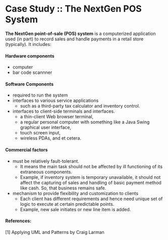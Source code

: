 # Case Study :: The NextGen POS System
**The NextGen point-of-sale (POS) system** is a computerized application used (in part) to record sales and handle payments in a retail store (typically). It includes:

#### Hardware components
- computer
- bar code scannner

#### Software Components
- required to run the system
- interfaces to various service applications
    - such as a third-party tax calculator and inventory control. 
- interfaces to client-side terminals and interfaces.
    - a thin-client Web browser terminal, 
    - a regular personal computer with something like a Java Swing graphical user interface, 
    - touch screen input, 
    - wireless PDAs, and et cetera.
    
#### Commercial factors
- must be relatively fault-tolerant. 
    - It means the main task should not be affected by ill functioning of its extraneous components.
    - Example, if inventory system is temporary unavailable, it should not affect the capturing of sales and handling of basic payment method like cash. So, that business remains safe.
- mechanism to provide flexibility and customization to clients
    - Each client has different requirements and hence need unique set of logic to execute at certain predictable points.
    - Example, new sale initiates or new line item is added.
    


#### References:
[1] Applying UML and Patterns by Craig Larman
